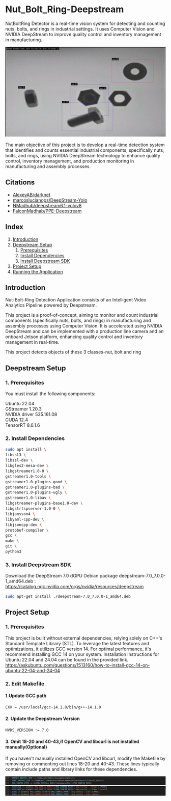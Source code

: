 # Nut_Bolt_Ring-Deepstream
NutBoltRing Detector is a real-time vision system for detecting and counting nuts, bolts, and rings in industrial settings. It uses Computer Vision and NVIDIA DeepStream to improve quality control and inventory management in manufacturing.

![NutBoltRing-Detection Image Result](resources/result.png)

The main objective of this project is to develop a real-time detection system that identifies and counts essential industrial components, specifically nuts, bolts, and rings, using NVIDIA DeepStream technology to enhance quality control, inventory management, and production monitoring in manufacturing and assembly processes.

## Citations

* [AlexeyAB/darknet](https://github.com/AlexeyAB/darknet)
* [marcoslucianops/DeepStream-Yolo](https://github.com/marcoslucianops/DeepStream-Yolo)
* [NMadhub/deepstream6.1-yolov8](https://github.com/NMadhub/deepstream6.1-yolov8)
* [FalconMadhab/PPE-Deepstream](https://github.com/FalconMadhab/PPE-Deepstream)

## Index

1. [Introduction](#Introduction)
2. [Deepstream Setup](#Deepstream-Setup)
    1. [Prerequisites](#Prerequisites)
    2. [Install Dependencies](#Install-Dependencies)
    3. [Install Deepstream SDK](#Install-Deepstream-SDK)
4. [Project Setup](#Project-Setup)
5. [Running the Application](#Running-the-Application)

## Introduction

Nut-Bolt-Ring Detection Application consists of an Intelligent Video Analytics Pipeline powered by Deepstream.

This project is a proof-of-concept, aiming to monitor and count industrial components (specifically nuts, bolts, and rings) in manufacturing and assembly processes using Computer Vision. It is accelerated using NVIDIA DeepStream and can be implemented with a production line camera and an onboard Jetson platform, enhancing quality control and inventory management in real-time.

This project detects objects of these 3 classes-nut, bolt and ring

## Deepstream Setup

###  1. Prerequisites

You must install the following components:

Ubuntu 22.04                                                                                                                                                                                
GStreamer 1.20.3                                                                                                                                                                            
NVIDIA driver 535.161.08                                                                                                                                                                    
CUDA 12.4                                                                                                                                                                                   
TensorRT 8.6.1.6                                                                                                                                                                            

### 2. Install Dependencies

```sh
sudo apt install \
libssl3 \
libssl-dev \
libgles2-mesa-dev \
libgstreamer1.0-0 \
gstreamer1.0-tools \
gstreamer1.0-plugins-good \
gstreamer1.0-plugins-bad \
gstreamer1.0-plugins-ugly \
gstreamer1.0-libav \
libgstreamer-plugins-base1.0-dev \
libgstrtspserver-1.0-0 \
libjansson4 \
libyaml-cpp-dev \
libjsoncpp-dev \
protobuf-compiler \
gcc \
make \
git \
python3
```

### 3. Install Deepstream SDK

Download the DeepStream 7.0 dGPU Debian package deepstream-7.0_7.0.0-1_amd64.deb : https://catalog.ngc.nvidia.com/orgs/nvidia/resources/deepstream

```sh
sudo apt-get install ./deepstream-7.0_7.0.0-1_amd64.deb
```

## Project Setup

### 1. Prerequisites

This project is built without external dependencies, relying solely on C++'s Standard Template Library (STL). To leverage the latest features and optimizations, it utilizes GCC version 14. For optimal performance, it's recommend installing GCC 14 on your system. Installation instructions for Ubuntu 22.04 and 24.04 can be found in the provided link.                       
https://askubuntu.com/questions/1513160/how-to-install-gcc-14-on-ubuntu-22-04-and-24-04


### 2. Edit Makefile

#### 1.Update GCC path
```sh
CXX = /usr/local/gcc-14.1.0/bin/g++-14.1.0 
```

#### 2. Update the Deepstream Version
```sh
NVDS_VERSION := 7.0
```

#### 3. Omit 18-20 and 40-43,if OpenCV and libcurl is  not installed manually(Optional)
If you haven't manually installed OpenCV and libcurl, modify the Makefile by removing or commenting out lines 18-20 and 40-43. These lines typically contain include paths and library links for these dependencies.

![Makefile1](resources/Makefile1.png)
![Makefile2](resources/Makefile2.png)



